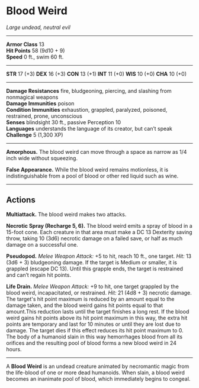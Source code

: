 # Blood Weird

_Large undead, neutral evil_

---

**Armor Class** 13  
**Hit Points** 58 (9d10 + 9)  
**Speed** 0 ft., swim 60 ft.  

---

**STR** 17 (+3) **DEX** 16 (+3) **CON** 13 (+1) **INT** 11 (+0) **WIS** 10 (+0) **CHA** 10 (+0)

---

**Damage Resistances** fire, bludgeoning, piercing, and slashing from nonmagical weapons  
**Damage Immunities** poison  
**Condition Immunities** exhaustion, grappled, paralyzed, poisoned, restrained, prone, unconscious  
**Senses** blindsight 30 ft., passive Perception 10  
**Languages** understands the language of its creator, but can’t speak  
**Challenge** 5 (1,300 XP)  

---

**Amorphous.** The blood weird can move through a space as narrow as 1/4 inch wide without squeezing.

**False Appearance.** While the blood weird remains motionless, it is indistinguishable from a pool of blood or other red liquid such as wine.

---

## Actions

**Multiattack.** The blood weird makes two attacks.

**Necrotic Spray (Recharge 5, 6).** The blood weird emits a spray of blood in a 15-foot cone. Each creature in that area must make a DC 13 Dexterity saving throw, taking 10 (3d6) necrotic damage on a failed save, or half as much damage on a successful one.

**Pseudopod.** _Melee Weapon Attack:_ +5 to hit, reach 10 ft., one target. _Hit:_ 13 (3d6 + 3) bludgeoning damage. If the target is Medium or smaller, it is grappled (escape DC 13). Until this grapple ends, the target is restrained and can’t regain hit points.

**Life Drain.** _Melee Weapon Attack:_ +9 to hit, one target grappled by the blood weird, incapacitated, or restrained. _Hit:_ 21 (4d8 + 3) necrotic damage. The target's hit point maximum is reduced by an amount equal to the damage taken, and the blood weird gains hit points equal to that amount.This reduction lasts until the target finishes a long rest. If the blood weird gains hit points above its hit point maximum in this way, the extra hit points are temporary and last for 10 minutes or until they are lost due to damage. The target dies if this effect reduces its hit point maximum to 0. The body of a humanoid slain in this way hemorrhages blood from all its orifices and the resulting pool of blood forms a new blood weird in 24 hours.

---

A **Blood Weird** is an undead creature animated by necromantic magic from the life-blood of one or more dead humanoids. When slain, a blood weird becomes an inanimate pool of blood, which immediately begins to congeal.